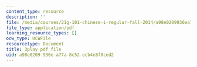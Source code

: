 ```yaml
---
content_type: resource
description: ''
file: /media/courses/21g-101-chinese-i-regular-fall-2014/a98e0209936ea77a8c52ecb4e8f0ced2_oUIGRmcnUtA.pdf
file_type: application/pdf
learning_resource_types: []
ocw_type: OCWFile
resourcetype: Document
title: 3play pdf file
uid: a98e0209-936e-a77a-8c52-ecb4e8f0ced2
---
```


